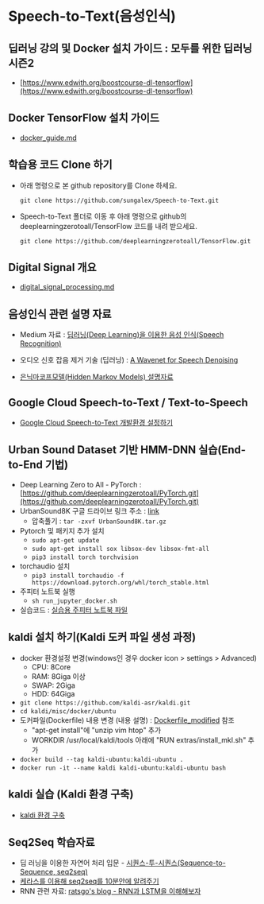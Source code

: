 # Speech-to-Text(음성인식)

## 딥러닝 강의 및 Docker 설치 가이드 : 모두를 위한 딥러닝 시즌2

- [https://www.edwith.org/boostcourse-dl-tensorflow](https://www.edwith.org/boostcourse-dl-tensorflow)

## Docker TensorFlow 설치 가이드

- [docker_guide.md](docker_guide.md)

## 학습용 코드 Clone 하기

- 아래 명령으로 본 github repository를 Clone 하세요.

    `git clone https://github.com/sungalex/Speech-to-Text.git`

- Speech-to-Text 폴더로 이동 후 아래 명령으로 github의 deeplearningzerotoall/TensorFlow 코드를 내려 받으세요.

    `git clone https://github.com/deeplearningzerotoall/TensorFlow.git`

## Digital Signal 개요

- [digital_signal_processing.md](digital_signal_processing.md)

## 음성인식 관련 설명 자료

- Medium 자료 : [딥러닝(Deep Learning)을 이용한 음성 인식(Speech Recognition)](https://medium.com/@jongdae.lim/%EA%B8%B0%EA%B3%84-%ED%95%99%EC%8A%B5-machine-learning-%EC%9D%80-%EC%A6%90%EA%B2%81%EB%8B%A4-part-6-eb0ed6b0ed1d)

- 오디오 신호 잡음 제거 기술 (딥러닝) : [A Wavenet for Speech Denoising](http://www.jordipons.me/apps/speech-denoising-wavenet/25.html)

- [은닉마코프모델(Hidden Markov Models) 설명자료](https://ratsgo.github.io/machine%20learning/2017/03/18/HMMs/)

## Google Cloud Speech-to-Text / Text-to-Speech

- [Google Cloud Speech-to-Text 개발환경 설정하기](https://github.com/sungalex/VoiceMagic/blob/master/google%20cloud%20speech-to-text%20%EA%B0%9C%EB%B0%9C%ED%99%98%EA%B2%BD%20%EC%84%A4%EC%A0%95%ED%95%98%EA%B8%B0.pdf)

## Urban Sound Dataset 기반 HMM-DNN 실습(End-to-End 기법)

- Deep Learning Zero to All - PyTorch : [https://github.com/deeplearningzerotoall/PyTorch.git](https://github.com/deeplearningzerotoall/PyTorch.git)
- UrbanSound8K 구글 드라이브 링크 주소 : [link](https://drive.google.com/open?id=176DIx-0_uYWUuMD8oO57utQwhchsnmlW)
  - 압축풀기 : `tar -zxvf UrbanSound8K.tar.gz`
- Pytorch 및 패키지 추가 설치
  - `sudo apt-get update`
  - `sudo apt-get install sox libsox-dev libsox-fmt-all`
  - `pip3 install torch torchvision`
- torchaudio 설치
  - `pip3 install torchaudio -f https://download.pytorch.org/whl/torch_stable.html`
- 주피터 노트북 실행
  - `sh run_jupyter_docker.sh`
- 실습코드 : [실습용 주피터 노트북 파일](docs/urbansound8k_classifier_spectrogram_updated.ipynb)

## kaldi 설치 하기(Kaldi 도커 파일 생성 과정)

- docker 환경설정 변경(windows인 경우 docker icon > settings > Advanced)
  - CPU: 8Core
  - RAM: 8Giga 이상
  - SWAP: 2Giga
  - HDD: 64Giga
- `git clone https://github.com/kaldi-asr/kaldi.git`
- `cd kaldi/misc/docker/ubuntu`
- 도커파일(Dockerfile) 내용 변경 (내용 설명) : [Dockerfile_modified](Dockerfile_modified) 참조
  - "apt-get install"에 "unzip vim htop" 추가
  - WORKDIR /usr/local/kaldi/tools 아래에 "RUN extras/install_mkl.sh" 추가
- `docker build --tag kaldi-ubuntu:kaldi-ubuntu .`
- `docker run -it --name kaldi kaldi-ubuntu:kaldi-ubuntu bash`

## kaldi 실습 (Kaldi 환경 구축)

- [kaldi 환경 구축](kaldi_guide.md)

## Seq2Seq 학습자료

- 딥 러닝을 이용한 자연어 처리 입문 - [시퀀스-투-시퀀스(Sequence-to-Sequence, seq2seq)](https://wikidocs.net/24996)
- [케라스를 이용해 seq2seq를 10분안에 알려주기](https://tykimos.github.io/2018/09/14/ten-minute_introduction_to_sequence-to-sequence_learning_in_Keras/)
- RNN 관련 자료: [ratsgo's blog - RNN과 LSTM을 이해해보자](https://ratsgo.github.io/natural%20language%20processing/2017/03/09/rnnlstm/)
